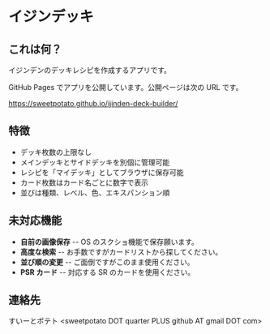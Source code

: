 # イジンデッキ

## これは何？

イジンデンのデッキレシピを作成するアプリです。

GitHub Pages でアプリを公開しています。公開ページは次の URL です。

https://sweetpotato.github.io/ijinden-deck-builder/

## 特徴

- デッキ枚数の上限なし
- メインデッキとサイドデッキを別個に管理可能
- レシピを「マイデッキ」としてブラウザに保存可能
- カード枚数はカード名ごとに数字で表示
- 並びは種類、レベル、色、エキスパンション順

## 未対応機能

- **自前の画像保存** -- OS のスクショ機能で保存願います。
- **高度な検索** -- お手数ですがカードリストから探してください。
- **並び順の変更** -- ご面倒ですがこのまま使用ください。
- **PSR カード** -- 対応する SR のカードを使用ください。

## 連絡先

すいーとポテト &lt;sweetpotato DOT quarter PLUS github AT gmail DOT com&gt;

